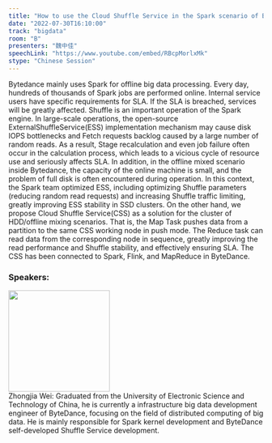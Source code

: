 ```yaml
---
title: "How to use the Cloud Shuffle Service in the Spark scenario of Bytedance"
date: "2022-07-30T16:10:00"
track: "bigdata"
room: "B"
presenters: "魏中佳"
speechLink: "https://www.youtube.com/embed/RBcpMorlxMk"
stype: "Chinese Session"
---
```

Bytedance mainly uses Spark for offline big data processing. Every day, hundreds of thousands of Spark jobs are performed online. Internal service users have specific requirements for SLA. If the SLA is breached, services will be greatly affected. Shuffle is an important operation of the Spark engine. In large-scale operations, the open-source ExternalShuffleService(ESS) implementation mechanism may cause disk IOPS bottlenecks and Fetch requests backlog caused by a large number of random reads. As a result, Stage recalculation and even job failure often occur in the calculation process, which leads to a vicious cycle of resource use and seriously affects SLA. In addition, in the offline mixed scenario inside Bytedance, the capacity of the online machine is small, and the problem of full disk is often encountered during operation.
In this context, the Spark team optimized ESS, including optimizing Shuffle parameters (reducing random read requests) and increasing Shuffle traffic limiting, greatly improving ESS stability in SSD clusters. On the other hand, we propose Cloud Shuffle Service(CSS) as a solution for the cluster of HDD/offline mixing scenarios. That is, the Map Task pushes data from a partition to the same CSS working node in push mode. The Reduce task can read data from the corresponding node in sequence, greatly improving the read performance and Shuffle stability, and effectively ensuring SLA.
The CSS has been connected to Spark, Flink, and MapReduce in ByteDance.
 ### Speakers: 
 <img src="images/speaker/1219.png" width="200" /><br>Zhongjia Wei: Graduated from the University of Electronic Science and Technology of China, he is currently a infrastructure big data development engineer of ByteDance, focusing on the field of distributed computing of big data. He is mainly responsible for Spark kernel development and ByteDance self-developed Shuffle Service development.

 
